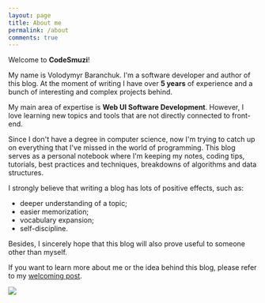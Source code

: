 ```yaml
---
layout: page
title: About me
permalink: /about
comments: true
---
```


<div class="row justify-content-between">
<div class="col-md-7">
<p>Welcome to <b>CodeSmuzi</b>!</p>

<p>My name is Volodymyr Baranchuk. I'm a software developer and author of this blog. At the moment of writing I have over <b>5 years</b> of experience and a bunch of interesting and complex projects behind.</p>

<p>My main area of expertise is <b>Web UI Software Development</b>. However, I love learning new topics and tools that are not directly connected to front-end.</p>

<p>Since I don't have a degree in computer science, now I'm trying to catch up on everything that I've missed in the world of programming. This blog serves as a personal notebook where I'm keeping my notes, coding tips, tutorials, best practices and techniques, breakdowns of algorithms and data structures.</p>

<p>I strongly believe that writing a blog has lots of positive effects, such as:</p>

<ul>
  <li>deeper understanding of a topic;</li>
  <li>easier memorization;</li>
  <li>vocabulary expansion;</li>
  <li>self-discipline.</li>
</ul>

<p>Besides, I sincerely hope that this blog will also prove useful to someone other than myself.</p>

<p>If you want to learn more about me or the idea behind this blog, please refer to my <a href="{{ site.baseurl }}/welcome">welcoming post</a>.</p>

</div>
<div class="col-md-5">
<img class="w-100 h-auto" src="{{ site.baseurl }}/assets/images/about/viewneo-office.JPG" >
</div> 
</div>
